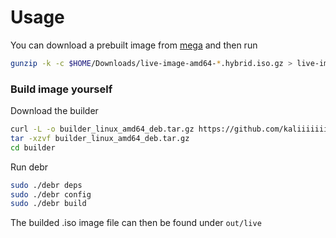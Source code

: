 # Usage
You can download a prebuilt image from [mega]({$MEGAURL}) and then run
```bash
gunzip -k -c $HOME/Downloads/live-image-amd64-*.hybrid.iso.gz > live-image-amd64.hybrid.iso
```

### Build image yourself

Download the builder
```bash
curl -L -o builder_linux_amd64_deb.tar.gz https://github.com/kaliiiiiiiiii/LiveDebR/releases/download/{$tag}/builder_linux_amd64_deb.tar.gz
tar -xzvf builder_linux_amd64_deb.tar.gz
cd builder
```

Run debr
```bash
sudo ./debr deps
sudo ./debr config
sudo ./debr build
```

The builded .iso image file can then be found under `out/live`